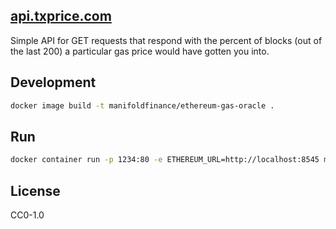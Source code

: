 ## [api.txprice.com](https://api.txprice.com)

Simple API for GET requests that respond with the percent of blocks (out of the last 200) a particular gas price would have gotten you into.

## Development
```bash
docker image build -t manifoldfinance/ethereum-gas-oracle .
```

## Run
```bash
docker container run -p 1234:80 -e ETHEREUM_URL=http://localhost:8545 manifoldfinance/ethereum-gas-oracle
```

## License 

CC0-1.0
